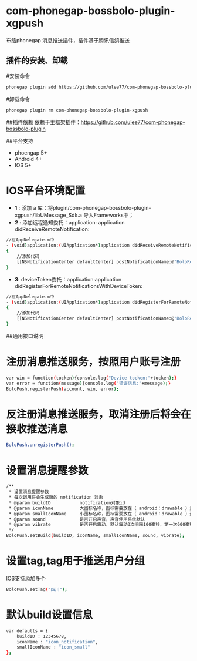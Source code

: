 # com-phonegap-bossbolo-plugin-xgpush
布络phonegap 消息推送插件，插件基于腾讯信鸽推送

## 插件的安装、卸载
#安装命令

```sh
phonegap plugin add https://github.com/ulee77/com-phonegap-bossbolo-plugin-xgpush.git
```
#卸载命令
```sh
phonegap plugin rm com-phonegap-bossbolo-plugin-xgpush
```

##插件依赖
依赖于主框架插件：https://github.com/ulee77/com-phonegap-bossbolo-plugin

##平台支持
- phoengap 5+
- Android 4+
- IOS 5+

# IOS平台环境配置
- __1__ : 添加 a 库：将plugin/com-phonegap-bossbolo-plugin-xgpush/libUMessage_Sdk.a 导入Frameworks中；
- __2__ : 添加远程通知委托：application: application didReceiveRemoteNotification:
```sh
//在AppDelegate.m中
- (void)application:(UIApplication*)application didReceiveRemoteNotification:(NSDictionary*)userInfo
{
    //添加代码
    [[NSNotificationCenter defaultCenter] postNotificationName:@"BoloReceiveRemoteNotification" object:userInfo];
}
```
- __3__: deviceToken委托：application:application didRegisterForRemoteNotificationsWithDeviceToken:
```sh
//在AppDelegate.m中
- (void)application:(UIApplication*)application didRegisterForRemoteNotificationsWithDeviceToken:(NSData*)deviceToken
{
    //添加代码
    [[NSNotificationCenter defaultCenter] postNotificationName:@"BoloRemoteNotificationsWithDeviceToken" object:deviceToken];
}
```

##通用接口说明

# 注册消息推送服务，按照用户账号注册
```sh
var win = function(tocken){console.log("Device tocken:"+tocken);}
var error = function(message){console.log("错误信息:"+message);}
BoloPush.registerPush(account, win, error);
```

# 反注册消息推送服务，取消注册后将会在接收推送消息
```sh
BoloPush.unregisterPush();
```

# 设置消息提醒参数
```sh
/**
 * 设置消息提醒参数
 * 每次调用将会生成新的 notification 对象
 * @param buildID           notification对象id
 * @param iconName          大图标名称，图标需要放在（ android：drawable ）资源文件夹中
 * @param smallIconName     小图标名称，图标需要放在（ android：drawable ）资源文件夹中
 * @param sound             是否开启声音，声音使用系统默认
 * @param vibrate           是否开启震动，默认震动3次间隔100毫秒，第一次600毫秒，第二次500毫秒，第三次100毫秒
 */
BoloPush.setBuild(buildID, iconName, smallIconName, sound, vibrate);
```

# 设置tag,tag用于推送用户分组
IOS支持添加多个
```sh
BoloPush.setTag("四川");
```

# 默认build设置信息
```sh
var defaults = {
    buildID : 12345678,
    iconName : "icon_notification",
    smallIconName : "icon_small"
};
```
